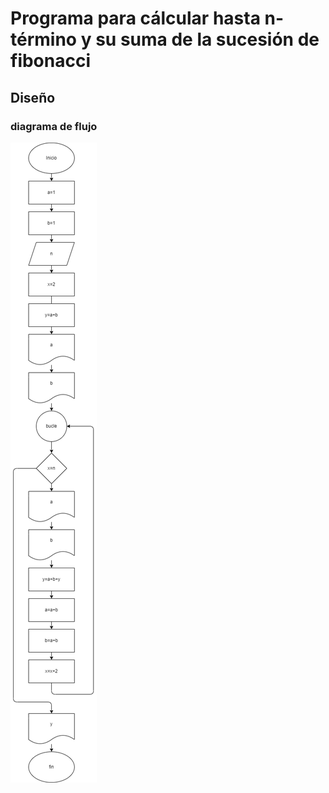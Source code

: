 # Programa para cálcular hasta n-término y su suma de la sucesión de fibonacci
## Diseño
### diagrama de flujo 

![Diagrama de flujo](Fibonacci.png "Diagrama de flujo")